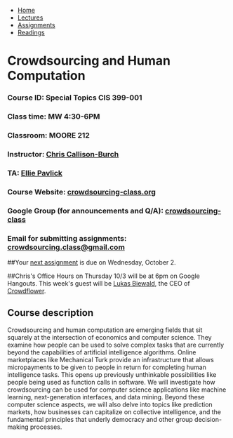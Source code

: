 <ul id="ProjectSubmenu">
    <li><a class="home" href="index.html" title="Home">Home</a></li>
    <li><a class="syllabus" href="syllabus.html" title="Lectures">Lectures</a></li>
    <li><a class="assignments" href="assignments.html" title="Assignments">Assignments</a></li>
    <li><a class="resources" href="resources.html" title="Resources">Readings</a></li>
</ul>

# Crowdsourcing and Human Computation

### Course ID: Special Topics CIS 399-001
### Class time: MW 4:30-6PM 
### Classroom: MOORE 212
### Instructor: [Chris Callison-Burch](http://www.cs.jhu.edu/~ccb/)
### TA: [Ellie Pavlick](http://www.seas.upenn.edu/~epavlick/)
### Course Website: [crowdsourcing-class.or](http://crowdsourcing-class.org)<a href="http://en.wikipedia.org/wiki/Loop_(graph_theory)">g</a>
### Google Group (for announcements and Q/A): [crowdsourcing-class](https://groups.google.com/forum/#!forum/crowdsourcing-class)
### Email for submitting assignments: crowdsourcing.class@gmail.com


##Your [next assignment](assignments/pa3.html) is due on Wednesday, October 2. 

##Chris's Office Hours on Thursday 10/3 will be at 6pm on Google Hangouts. This week's guest will be [Lukas Biewald](http://www.lukasbiewald.com), the CEO of [Crowdflower](http://crowdflower.com).



## Course description
Crowdsourcing and human computation are emerging fields that sit squarely at the intersection of economics and computer science.  They examine how people can be used to solve complex tasks that are currently beyond the capabilities of artificial intelligence algorithms.  Online marketplaces like Mechanical Turk provide an infrastructure that allows micropayments to be given to people in return for completing human intelligence tasks. This opens up previously unthinkable possibilities like people being used as function calls in software.  We will investigate how crowdsourcing can be used for computer science applications like machine learning, next-generation interfaces, and data mining.  Beyond these computer science aspects, we will also delve into topics like prediction markets, how businesses can capitalize on collective intelligence, and the fundamental principles that underly democracy and other group decision-making processes.</p>

